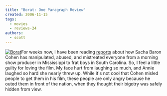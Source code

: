 ```yaml
---
title: "Borat: One Paragraph Review"
created: 2006-11-15
tags:
  - movies
  - reviews-24
authors:
  - scott
---
```


[![Borat](/images/298406906_6f54fe1ea0_t.jpg)](http://www.flickr.com/photos/spaceninja/298406906/)For weeks now, I have been reading [reports](http://washingtontimes.com/entertainment/20061112-105857-8742r.htm) about how Sacha Baron Cohen has manipulated, abused, and mistreated everyone from a morning show producer in Mississippi to frat boys in South Carolina. So, I feel a little guilty for loving the film. My face hurt from laughing so much, and Annie laughed so hard she nearly threw up. While it's not cool that Cohen misled people to get them in his film, these people are only angry because he outed them in front of the nation, when they thought their bigotry was safely hidden from view.

